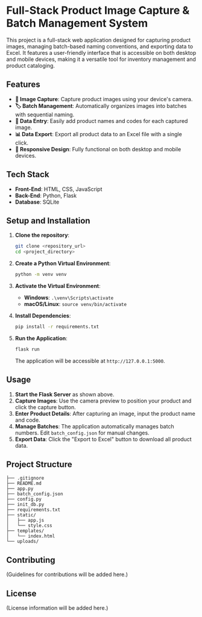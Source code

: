 # Full-Stack Product Image Capture & Batch Management System

This project is a full-stack web application designed for capturing product images, managing batch-based naming conventions, and exporting data to Excel. It features a user-friendly interface that is accessible on both desktop and mobile devices, making it a versatile tool for inventory management and product cataloging.

## Features

- **📸 Image Capture**: Capture product images using your device's camera.
- **🏷️ Batch Management**: Automatically organizes images into batches with sequential naming.
- **📝 Data Entry**: Easily add product names and codes for each captured image.
- **📊 Data Export**: Export all product data to an Excel file with a single click.
- **📱 Responsive Design**: Fully functional on both desktop and mobile devices.

## Tech Stack

- **Front-End**: HTML, CSS, JavaScript
- **Back-End**: Python, Flask
- **Database**: SQLite

## Setup and Installation

1.  **Clone the repository**:
    ```bash
    git clone <repository_url>
    cd <project_directory>
    ```

2.  **Create a Python Virtual Environment**:
    ```bash
    python -m venv venv
    ```

3.  **Activate the Virtual Environment**:
    -   **Windows**: `.\venv\Scripts\activate`
    -   **macOS/Linux**: `source venv/bin/activate`

4.  **Install Dependencies**:
    ```bash
    pip install -r requirements.txt
    ```

5.  **Run the Application**:
    ```bash
    flask run
    ```
    The application will be accessible at `http://127.0.0.1:5000`.

## Usage

1.  **Start the Flask Server** as shown above.
2.  **Capture Images**: Use the camera preview to position your product and click the capture button.
3.  **Enter Product Details**: After capturing an image, input the product name and code.
4.  **Manage Batches**: The application automatically manages batch numbers. Edit `batch_config.json` for manual changes.
5.  **Export Data**: Click the "Export to Excel" button to download all product data.

## Project Structure

```
├── .gitignore
├── README.md
├── app.py
├── batch_config.json
├── config.py
├── init_db.py
├── requirements.txt
├── static/
│   ├── app.js
│   └── style.css
├── templates/
│   └── index.html
└── uploads/
```

## Contributing

(Guidelines for contributions will be added here.)

## License

(License information will be added here.)